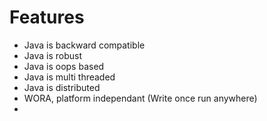 # Features
- Java is backward compatible
- Java is robust
- Java is oops based
- Java is multi threaded
- Java is distributed
- WORA, platform independant (Write once run anywhere)
- 